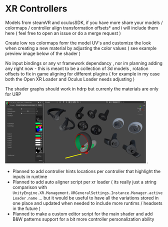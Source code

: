 # XR Controllers

Models from steamVR and oculusSDK, if you have more share your models / colormaps / controller align transformation offsets* and i will include them here ( feel free to open an issue or do a merge request )  

Create low res colormaps fomr the model UV's and customize the look when creating a new material by adjusting the color values ( see example preview image below of the shader )  

No input bindings or any vr framework dependancy , nor im planning adding any right now - this is meant to be a collection of 3d models , rotation offsets to fix in game aligning for different plugins ( for example in my case both the Open XR Loader and Oculus Loader needs adjusting ) 

The shader graphs should work in hdrp but currenly the materials are only for URP    

<img src="https://raw.githubusercontent.com/nukadelic/Unity-XR-Controllers/master/doc~/img/preview.png" width="450">
.  

* Planned to add controller hints locations per controller that highlight the inputs in runtime
* Planned to add auto aligner script per xr loader ( its really just a string comparison with `UnityEngine.XR.Management.XRGeneralSettings.Instance.Manager.activeLoader.name` ... but it would be useful to have all the variations stored in one place and updated when needed to include more runtims / headsets in the future ) 
* Planned to make a custom editor script for the main shader and add B&W patterns support for a bit more controller personalization ability  
